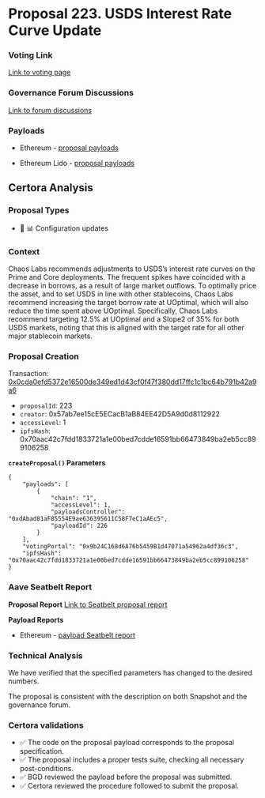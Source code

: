 # Proposal 223. USDS Interest Rate Curve Update

### Voting Link
[Link to voting page](https://vote.onaave.com/proposal/?proposalId=223)

### Governance Forum Discussions
[Link to forum discussions](https://governance.aave.com/t/arfc-usds-interest-rate-curve-update/20243)

### Payloads

* Ethereum - [proposal payloads](https://etherscan.io/address/0x3eE2cbC6B8a0fBa025224aFcCe85A548f7daF01f)

* Ethereum Lido - [proposal payloads](https://etherscan.io/address/0xfFfC90a2B283F4A5f994034661606Fc21c31E0d5)


## Certora Analysis

### Proposal Types

* :wrench: :bar_chart: Configuration updates

### Context
Chaos Labs recommends adjustments to USDS’s interest rate curves on the Prime and Core deployments. The frequent spikes have coincided with a decrease in borrows, as a result of large market outflows. To optimally price the asset, and to set USDS in line with other stablecoins, Chaos Labs recommend increasing the target borrow rate at UOptimal, which will also reduce the time spent above UOptimal. Specifically, Chaos Labs recommend targeting 12.5% at UOptimal and a Slope2 of 35% for both USDS markets, noting that this is aligned with the target rate for all other major stablecoin markets.

### Proposal Creation
Transaction: [0x0cda0efd5372e16500de349ed1d43cf0f47f380dd17ffc1c1bc64b791b42a9a6](https://etherscan.io/tx/0x0cda0efd5372e16500de349ed1d43cf0f47f380dd17ffc1c1bc64b791b42a9a6)
- `proposalId`: 223
- `creator`: 0x57ab7ee15cE5ECacB1aB84EE42D5A9d0d8112922
- `accessLevel`: 1
- `ipfsHash`: 0x70aac42c7fdd1833721a1e00bed7cdde16591bb66473849ba2eb5cc899106258

**`createProposal()` Parameters**
```
{
    "payloads": [
        {
            "chain": "1",
            "accessLevel": 1,
            "payloadsController": "0xdAbad81aF85554E9ae636395611C58F7eC1aAEc5",
            "payloadId": 226
        }
    ],
    "votingPortal": "0x9b24C168d6A76b5459B1d47071a54962a4df36c3",
    "ipfsHash": "0x70aac42c7fdd1833721a1e00bed7cdde16591bb66473849ba2eb5cc899106258"
}
```

### Aave Seatbelt Report
**Proposal Report**
[Link to Seatbelt proposal report](https://github.com/bgd-labs/seatbelt-gov-v3/blob/main/reports/proposals/223.md)

**Payload Reports**

* Ethereum - [payload Seatbelt report](https://github.com/bgd-labs/seatbelt-gov-v3/blob/main/reports/payloads/1/0xdAbad81aF85554E9ae636395611C58F7eC1aAEc5/226.md)


### Technical Analysis
We have verified that the specified parameters has changed to the desired numbers. 

The proposal is consistent with the description on both Snapshot and the governance forum.

### Certora validations
* :white_check_mark: The code on the proposal payload corresponds to the proposal specification.
* :white_check_mark: The proposal includes a proper tests suite, checking all necessary post-conditions.
* :white_check_mark: BGD reviewed the payload before the proposal was submitted.
* :white_check_mark: Certora reviewed the procedure followed to submit the proposal.